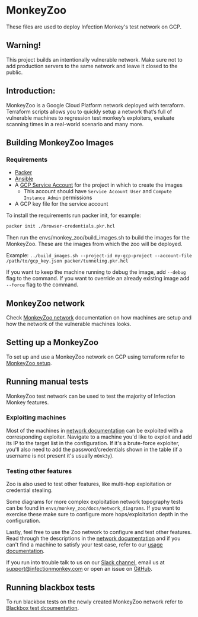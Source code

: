 # MonkeyZoo
These files are used to deploy Infection Monkey's test network on GCP.<br>

## Warning\!

This project builds an intentionally
<span class="underline">vulnerable</span> network. Make sure not to add
production servers to the same network and leave it closed to the
public.

## Introduction:

MonkeyZoo is a Google Cloud Platform network deployed with terraform.
Terraform scripts allows you to quickly setup a network that’s full of
vulnerable machines to regression test monkey’s exploiters, evaluate
scanning times in a real-world scenario and many more.

## Building MonkeyZoo Images

### Requirements
- [Packer](https://developer.hashicorp.com/packer/downloads)
- [Ansible](https://docs.ansible.com/ansible/latest/installation_guide/intro_installation.html#installing-ansible)
- A [GCP Service Account](https://developers.google.com/identity/protocols/oauth2/service-account#creatinganaccount) for the project in which to create the images
  - This account should have `Service Account User` and `Compute Instance Admin` permissions
- A GCP key file for the service account

To install the requirements run packer init, for example:
```bash
packer init ./browser-credentials.pkr.hcl
```

Then run the envs/monkey_zoo/build_images.sh to build the images for the MonkeyZoo. These are the images from which the zoo will be deployed.

Example:
  `../build_images.sh --project-id my-gcp-project --account-file /path/to/gcp_key.json packer/tunneling.pkr.hcl`

If you want to keep the machine running to debug the image, add `--debug` flag to the command.
If you want to override an already existing image add `--force` flag to the command.

## MonkeyZoo network

Check [MonkeyZoo network](docs/zoo_network.md) documentation on how machines are setup
and how the network of the vulnerable machines looks.

## Setting up a MonkeyZoo

To set up and use a MonkeyZoo network on GCP using terraform refer to [MonkeyZoo setup](docs/zoo_setup.md).

## Running manual tests

MonkeyZoo test network can be used to test the majority of Infection Monkey features.

### Exploiting machines

Most of the machines in [network documentation](docs/zoo_network.md) can be exploited with a
corresponding exploiter. Navigate to a machine you'd like to exploit and add its IP to the target
list in the configuration. If it's a brute-force exploiter, you'll also need to add the password/credentials
shown in the table (if a username is not present it's usually `m0nk3y`).

### Testing other features

Zoo is also used to test other features, like multi-hop exploitation or credential stealing.

Some diagrams for more complex exploitation network topography tests can be found in `envs/monkey_zoo/docs/network_diagrams`.
If you want to exercise these make sure to configure more hops/exploitation depth in the configuration.

Lastly, feel free to use the Zoo network to configure and test other features. Read through the descriptions
in the [network documentation](docs/zoo_network.md) and if you can't find a machine to satisfy your test case,
refer to our [usage documentation](https://techdocs.akamai.com/infection-monkey/docs/usage).

If you run into trouble talk to us on our [Slack channel](https://infectionmonkey.slack.com/join/shared_invite/enQtNDU5MjAxMjg1MjU1LWM0NjVmNWE2ZTMzYzAxOWJiYmMxMzU0NWU3NmUxYjcyNjk0YWY2MDkwODk4NGMyNDU4NzA4MDljOWNmZWViNDU),
email us at support@infectionmonkey.com or open an issue on [GitHub](https://github.com/guardicore/monkey).

## Running blackbox tests

To run blackbox tests on the newly created MonkeyZoo network refer to [Blackbox test dcoumentation](blackbox/README.md).
